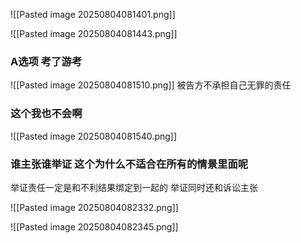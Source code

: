 ![[Pasted image 20250804081401.png]]

![[Pasted image 20250804081443.png]]


### A选项 考了游考
![[Pasted image 20250804081510.png]]
被告方不承担自己无罪的责任

### 这个我也不会啊
![[Pasted image 20250804081540.png]]
### 谁主张谁举证 这个为什么不适合在所有的情景里面呢
举证责任一定是和不利结果绑定到一起的 
举证同时还和诉讼主张

![[Pasted image 20250804082332.png]]

![[Pasted image 20250804082345.png]]




